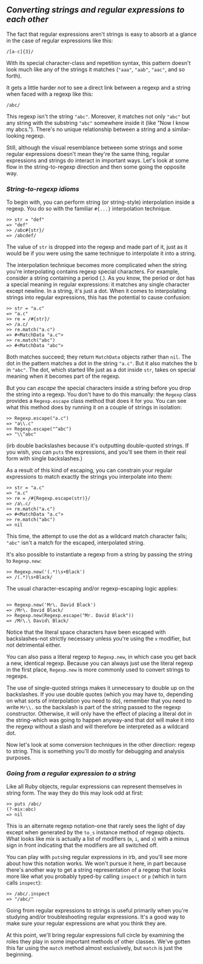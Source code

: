## *Converting strings and regular expressions to each other* ##
The fact that regular expressions aren't strings is easy to absorb at a glance in the case of regular expressions like this:

`/[a-c]{3}/`

With its special character-class and repetition syntax, this pattern doesn't look much like any of the strings it matches (`"aaa"`, `"aab"`, `"aac"`, and so forth).

It gets a little harder *not* to see a direct link between a regexp and a string when faced with a regexp like this:

`/abc/`

This regexp isn't the string `"abc"`. Moreover, it matches not only `"abc"` but any string with the substring `"abc"` somewhere inside it (like "Now I know my abcs."). There's no unique relationship between a string and a similar-looking regexp.

Still, although the visual resemblance between some strings and some regular expressions doesn't mean they're the same thing, regular expressions and strings do interact in important ways. Let's look at some flow in the string-to-regexp direction and then some going the opposite way.

### *String-to-regexp idioms* ###
To begin with, you can perform string (or string-style) interpolation inside a regexp. You do so with the familiar `#{...}` interpolation technique.

```irb
>> str = "def"
=> "def"
>> /abc#{str}/
=> /abcdef/
```
The value of `str` is dropped into the regexp and made part of it, just as it would be if you were using the same technique to interpolate it into a string.

The interpolation technique becomes more complicated when the string you're interpolating contains regexp special characters. For example, consider a string containing a period (.). As you know, the period or dot has a special meaning in regular expressions: it matches any single character except newline. In a string, it's just a dot. When it comes to interpolating strings into regular expressions, this has the potential to cause confusion:

```irb
>> str = "a.c"
=> "a.c"
>> re = /#{str}/
=> /a.c/
>> re.match("a.c")
=> #<MatchData "a.c">
>> re.match("abc")
=> #<MatchData "abc">
```
Both matches succeed; they return `MatchData` objects rather than `nil`. The dot in the pattern matches a dot in the string `"a.c"`. But it also matches the b in `"abc"`. The dot, which started life just as a dot inside `str`, takes on special meaning when it becomes part of the regexp.

But you can *escape* the special characters inside a string before you drop the string into a regexp. You don't have to do this manually: the `Regexp` class provides a `Regexp.escape` class method that does it for you. You can see what this method does by running it on a couple of strings in isolation:

```irb
>> Regexp.escape("a.c")
=> "a\\.c"
>> Regexp.escape("^abc")
=> "\\^abc"
```
(irb double backslashes because it's outputting double-quoted strings. If you wish, you can `puts` the expressions, and you'll see them in their real form with single backslashes.)

As a result of this kind of escaping, you can constrain your regular expressions to match exactly the strings you interpolate into them:

```irb
>> str = "a.c"
=> "a.c"
>> re = /#{Regexp.escape(str)}/
=> /a\.c/
>> re.match("a.c")
=> #<MatchData "a.c">
>> re.match("abc")
=> nil
```
This time, the attempt to use the dot as a wildcard match character fails; `"abc"` isn't a match for the escaped, interpolated string.

It's also possible to instantiate a regexp from a string by passing the string to `Regexp.new`:

```irb
>> Regexp.new('(.*)\s+Black')
=> /(.*)\s+Black/
```

The usual character-escaping and/or regexp-escaping logic applies:

```irb

>> Regexp.new('Mr\. David Black')
=> /Mr\. David Black/
>> Regexp.new(Regexp.escape("Mr. David Black"))
=> /Mr\.\ David\ Black/
```

Notice that the literal space characters have been escaped with backslashes-not strictly necessary unless you're using the `x` modifier, but not detrimental either.

You can also pass a literal regexp to `Regexp.new`, in which case you get back a new, identical regexp. Because you can always just use the literal regexp in the first place, `Regexp.new` is more commonly used to convert strings to regexps.

The use of single-quoted strings makes it unnecessary to double up on the backslashes. If you use double quotes (which you may have to, depending on what sorts of interpolation you need to do), remember that you need to write `Mr\\.` so the backslash is part of the string passed to the regexp constructor. Otherwise, it will only have the effect of placing a literal dot in the string-which was going to happen anyway-and that dot will make it into the regexp without a slash and will therefore be interpreted as a wildcard dot.

Now let's look at some conversion techniques in the other direction: regexp to string. This is something you'll do mostly for debugging and analysis purposes.

### *Going from a regular expression to a string* ###
Like all Ruby objects, regular expressions can represent themselves in string form. The way they do this may look odd at first:

```irb
>> puts /abc/
(?-mix:abc)
=> nil
```
This is an alternate regexp notation-one that rarely sees the light of day except when generated by the `to_s` instance method of regexp objects. What looks like *mix* is actually a list of modifiers (`m`, `i`, and `x`) with a minus sign in front indicating that the modifiers are all switched off.

You can play with `puts`ing regular expressions in irb, and you'll see more about how this notation works. We won't pursue it here, in part because there's another way to get a string representation of a regexp that looks more like what you probably typed-by calling `inspect` or `p` (which in turn calls `inspect`):

```irb
>> /abc/.inspect
=> "/abc/"
```
Going from regular expressions to strings is useful primarily when you're studying and/or troubleshooting regular expressions. It's a good way to make sure your regular expressions are what you think they are.

At this point, we'll bring regular expressions full circle by examining the roles they play in some important methods of other classes. We've gotten this far using the `match` method almost exclusively, but `match` is just the beginning.

